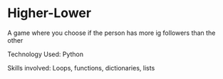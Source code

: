 # Higher-Lower
A game where you choose if the person has more ig followers than the other

Technology Used: Python

Skills involved: Loops, functions, dictionaries, lists
